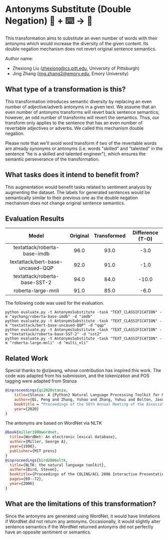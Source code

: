 # Antonyms Substitute (Double Negation)  🦎  + ⌨️ → 🐍
This transformation aims to substitute an even number of words with their antonyms which would increase the diversity of the given content. Its double negation mechanism does not revert original sentence semantics.

Author name:
- Zhexiong Liu (zhexiong@cs.pitt.edu, University of Pittsburgh)
- Jing Zhang (jing.zhang2@emory.edu, Emory University)

## What type of a transformation is this?
This transformation introduces semantic diversity by replacing an even number of adjective/adverb antonyms in a given text. We assume that an even number of antonyms transforms will revert back sentence semantics; however, an odd number of transforms will revert the semantics. Thus, our transform only applies to the sentence that has an even number of revertable adjectives or adverbs. We called this mechanism double negation.

Please note that we'll avoid word transform if two of the revertable words are already synonyms or antonyms (i.e. words "skilled" and "talented" in the sentence "he is a skilled and talented engineer"), which ensures the semantic perseverance of the transformation.


## What tasks does it intend to benefit from?
This augmentation would benefit tasks related to sentiment analysis by augmenting the dataset. The labels for generated sentences would be semantically similar to their previous one as the double negation mechanism does not change original sentence semantics.

## Evaluation Results
| Model                            | Original | Transformed | Difference (T-O) |
|:--------------------------------:|:--------:|:-----------:|:----------------:|
| textattack/roberta-base-imdb     | 96.0     | 93.0        | -3.0             |
| textattack/bert-base-uncased-QQP | 92.0     | 91.0        | -1.0             |
| textattack/roberta-base-SST-2    | 94.0     | 84.0        | -10.0             |
| roberta-large-mnli               | 91.0     | 85.0        | -6.0             |

The following code was used for the evaluation.

```
python evaluate.py -t AntonymsSubstitute -task "TEXT_CLASSIFICATION" -m "aychang/roberta-base-imdb" -d "imdb"
python evaluate.py -t AntonymsSubstitute -task "TEXT_CLASSIFICATION" -m "textattack/bert-base-uncased-QQP" -d "qqp"
python evaluate.py -t AntonymsSubstitute -task "TEXT_CLASSIFICATION" -m "textattack/roberta-base-SST-2" -d "sst2"
python evaluate.py -t AntonymsSubstitute -task "TEXT_CLASSIFICATION" -m "roberta-large-mnli" -d "multi_nli"
```

## Related Work
Special thanks to @zijwang, whose contribution has inspired this work. The code was adapted from his submission, and the tokenization and POS tagging were adapted from Stanza

```bibtex
@inproceedings{qi2020stanza,
    title={Stanza: A {Python} Natural Language Processing Toolkit for Many Human Languages},
    author={Qi, Peng and Zhang, Yuhao and Zhang, Yuhui and Bolton, Jason and Manning, Christopher D.},
    booktitle = "Proceedings of the 58th Annual Meeting of the Association for Computational Linguistics: System Demonstrations",
    year={2020}
}
```

The antonyms are based on WordNet via NLTK

```bibtex
@book{miller1998wordnet,
  title={WordNet: An electronic lexical database},
  author={Miller, George A},
  year={1998},
  publisher={MIT press}
}
@inproceedings{bird2006nltk,
  title={NLTK: the natural language toolkit},
  author={Bird, Steven},
  booktitle={Proceedings of the COLING/ACL 2006 Interactive Presentation Sessions},
  pages={69--72},
  year={2006}
}
```


## What are the limitations of this transformation?
Since the antonyms are generated using WordNet, it would have limitations if WordNet did not return any antonyms. Occasionally, it would slightly alter sentence semantics if the WordNet returned antonyms did not perfectly have an opposite sentiment or semantics.
